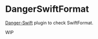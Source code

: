 # DangerSwiftFormat

[Danger-Swift](https://github.com/danger/swift) plugin to check SwiftFormat.

WIP
